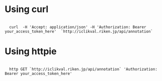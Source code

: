 # Using curl
<code>
  curl  -H 'Accept: application/json' -H 'Authorization: Bearer your_access_token_here'  `http://iclikval.riken.jp/api/annotation` 
</code>

# Using httpie
<code>
  http GET `http://iclikval.riken.jp/api/annotation` 'Authorization: Bearer your_access_token_here'
</code>
